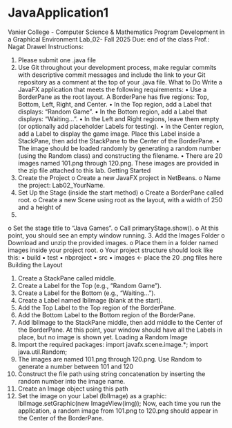 # JavaApplication1

Vanier College - Computer Science & Mathematics
Program Development in a Graphical Environment
Lab_02- Fall 2025
Due: end of the class Prof.: Nagat Drawel
Instructions:
1. Please submit one .java file 
2. Use Git throughout your development process, make regular commits with descriptive 
commit messages and include the link to your Git repository as a comment at the top of 
your .java file.
What to Do
Write a JavaFX application that meets the following requirements:
• Use a BorderPane as the root layout. A BorderPane has five regions: Top, Bottom, Left, 
Right, and Center.
• In the Top region, add a Label that displays: “Random Game”.
• In the Bottom region, add a Label that displays: “Waiting…”.
• In the Left and Right regions, leave them empty (or optionally add placeholder Labels for 
testing).
• In the Center region, add a Label to display the game image. Place this Label inside a 
StackPane, then add the StackPane to the Center of the BorderPane.
• The image should be loaded randomly by generating a random number (using the 
Random class) and constructing the filename.
• There are 20 images named 101.png through 120.png. These images are provided in the 
zip file attached to this lab.
Getting Started
1. Create the Project
o Create a new JavaFX project in NetBeans.
o Name the project: Lab02_YourName.
2. Set Up the Stage (inside the start method)
o Create a BorderPane called root.
o Create a new Scene using root as the layout, with a width of 250 and a height of 
300.
o Set the stage title to “Java Games”.
o Call primaryStage.show().
o At this point, you should see an empty window running.
3. Add the Images Folder
o Download and unzip the provided images.
o Place them in a folder named images inside your project root.
o Your project structure should look like this: 
▪ build 
▪ test 
▪ nbproject 
▪ src 
▪ images <- place the 20 .png files here
Building the Layout
1. Create a StackPane called middle.
2. Create a Label for the Top (e.g., “Random Game”).
3. Create a Label for the Bottom (e.g., “Waiting…”).
4. Create a Label named lblImage (blank at the start).
5. Add the Top Label to the Top region of the BorderPane.
6. Add the Bottom Label to the Bottom region of the BorderPane.
7. Add lblImage to the StackPane middle, then add middle to the Center of the 
BorderPane.
At this point, your window should have all the Labels in place, but no image is shown yet.
Loading a Random Image
1. Import the required packages: import javafx.scene.image.*; import java.util.Random;
2. The images are named 101.png through 120.png. Use Random to generate a number 
between 101 and 120
3. Construct the file path using string concatenation by inserting the random number into 
the image name.
4. Create an Image object using this path
5. Set the image on your Label (lblImage) as a graphic: lblImage.setGraphic(new 
ImageView(img));
Now, each time you run the application, a random image from 101.png to 120.png should 
appear in the Center of the BorderPane.
